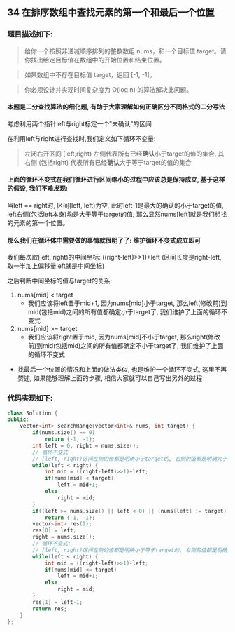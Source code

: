 ## 34 在排序数组中查找元素的第一个和最后一个位置

### 题目描述如下:
> 给你一个按照非递减顺序排列的整数数组 nums，和一个目标值 target。请你找出给定目标值在数组中的开始位置和结束位置。

> 如果数组中不存在目标值 target，返回 [-1, -1]。

> 你必须设计并实现时间复杂度为 O(log n) 的算法解决此问题。

#### 本题是二分查找算法的细化题, 有助于大家理解如何正确区分不同格式的二分写法

考虑利用两个指针left与right标定一个"未确认"的区间

在利用left与right进行查找时,我们定义如下循环不变量:

> 左闭右开区间 [left,right) 左侧代表所有已经**确认**小于target的值的集合, 其右侧 (包括right) 代表所有已经**确认**大于等于target的值的集合

#### 上面的循环不变式在我们循环进行区间缩小的过程中应该总是保持成立, 基于这样的假设, 我们不难发现:

当left == right时, 区间[left, left)为空, 此时left-1是最大的确认的小于target的值, left右侧(包括left本身)均是大于等于target的值, 那么显然nums[left]就是我们想找的元素的第一个位置。

#### 那么我们在循环体中需要做的事情就很明了了: 维护循环不变式成立即可

我们每次取[left, right)的中间坐标: ((right-left)>>1)+left (区间长度是right-left, 取一半加上偏移量left就是中间坐标)

之后判断中间坐标的值与target的关系:

1. nums[mid] < target
    - 我们应该将left置于mid+1, 因为nums[mid]小于target, 那么left(修改前)到mid(包括mid)之间的所有值都确定小于target了, 我们维护了上面的循环不变式
2. nums[mid] >= target
    - 我们应该将right置于mid, 因为nums[mid]不小于target, 那么right(修改前)到mid(包括mid)之间的所有值都确定不小于target了, 我们维护了上面的循环不变式

- 找最后一个位置的情况和上面的做法类似, 也是维护一个循环不变式, 这里不再赘述, 如果能够理解上面的步骤, 相信大家就可以自己写出另外的过程

### 代码实现如下:

```C++
class Solution {
public:
    vector<int> searchRange(vector<int>& nums, int target) {
        if(nums.size() == 0)
            return {-1, -1};
        int left = 0, right = nums.size();
        // 循环不变式
        // [left, right)区间左侧的值都是明确小于target的, 右侧的值都是明确大于等于target的
        while(left < right) {
            int mid = ((right-left)>>1)+left;
            if(nums[mid] < target)
                left = mid+1;
            else 
                right = mid;
        }
        if((left >= nums.size() || left < 0) || (nums[left] != target))
            return {-1, -1};
        vector<int> res(2);
        res[0] = left;
        right = nums.size();
        // 循环不变式:
        // [left, right)区间左侧的值都是明确小于等于target的, 右侧的值都是明确大于target的
        while(left < right) {
            int mid = ((right-left)>>1)+left;
            if(nums[mid] <= target)
                left = mid+1;
            else    
                right = mid;
        }
        res[1] = left-1;
        return res;
    }
};
```


